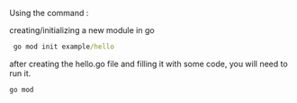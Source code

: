 Using the command : 

creating/initializing a new module in go
```cmd
 go mod init example/hello
```

after creating the hello.go file and filling it with some code, you will need to run it.
```cmd
go mod 
```


